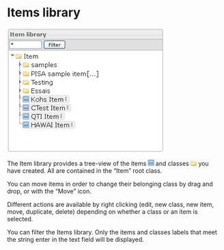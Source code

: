 <!--
parent: 'Manage Items'
created_at: '2012-02-29 15:29:32'
updated_at: '2013-03-13 13:18:14'
authors:
    - 'Jérôme Bogaerts'
contributors:
    - 'Sophie Doublet'
tags:
    - 'Manage Items'
-->

Items library
=============

![](../resources/items-library.png)

The Item library provides a tree-view of the items ![](../resources/item_icon_library.png) and classes ![](../resources/class_icon_library.png) you have created. All are contained in the “Item” root class.

You can move items in order to change their belonging class by drag and drop, or with the “Move” icon.

Different actions are available by right clicking (edit, new class, new item, move, duplicate, delete) depending on whether a class or an item is selected.

You can filter the Items library. Only the items and classes labels that meet the string enter in the text field will be displayed.



